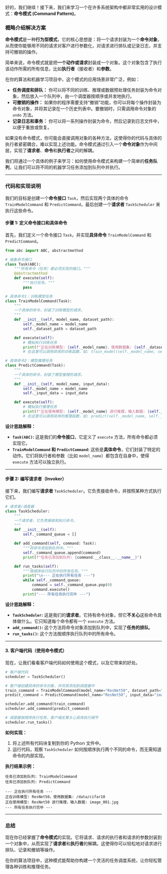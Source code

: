 好的，我们继续！接下来，我们来学习一个在许多系统架构中都非常实用的设计模式：**命令模式 (Command Pattern)**。

### 概略介绍解决方案

**命令模式**是一种**行为型模式**，它的核心思想是：将一个请求封装为一个**命令对象**，从而使你能够用不同的请求对客户进行参数化，对请求进行排队或记录日志，并支持可撤销的操作。

简单来说，命令模式就是把**一个动作或请求**封装成一个对象。这个对象包含了执行该动作所需的所有信息，比如**执行者**（接收者）和**参数**。

在你的算法和机器学习项目中，这个模式的应用场景非常广泛，例如：

  * **任务调度和排队：** 你可以将不同的训练、推理或数据预处理任务封装为命令对象，然后放入一个队列中，由一个调度器按顺序或并发地执行。
  * **可撤销的操作：** 如果你的程序需要支持“撤销”功能，你可以将每个操作封装为命令对象，并将其记录在一个历史列表中。要撤销时，只需调用命令对象的 `undo` 方法。
  * **记录日志和事务：** 你可以将一系列操作封装为命令，然后记录到日志文件中，以便于重放或恢复。

如果没有命令模式，你可能会直接调用对象的各种方法，这使得你的代码与具体的执行者紧密耦合，难以实现上述功能。命令模式通过引入一个**命令对象**作为中间层，实现了**请求者**、**命令**和**执行者**之间的解耦。

我们将通过一个具体的例子来学习：如何使用命令模式来构建一个简单的**任务队列**，让我们可以将不同的机器学习任务添加到队列中并执行。

-----

### 代码和实现说明

我们的目标是创建一个**命令接口** `Task`，然后实现两个具体的命令 `TrainModelCommand` 和 `PredictCommand`，最后创建一个**请求者** `TaskScheduler` 来执行这些命令。

#### 步骤 1: 定义命令接口和具体命令

首先，我们定义一个命令接口 `Task`，并实现**具体命令** `TrainModelCommand` 和 `PredictCommand`。

```python
from abc import ABC, abstractmethod

# 抽象命令接口
class Task(ABC):
    """所有命令（任务）都必须实现的接口。"""
    @abstractmethod
    def execute(self):
        """执行任务。"""
        pass

# 具体命令1：训练模型任务
class TrainModelCommand(Task):
    """
    一个具体的命令，封装了训练模型的请求。
    """
    def __init__(self, model_name, dataset_path):
        self._model_name = model_name
        self._dataset_path = dataset_path

    def execute(self):
        # 模拟执行训练任务
        print(f"正在训练模型: {self._model_name}，使用数据集: {self._dataset_path}")
        # 在这里可以调用具体的训练函数，如: train_model(self._model_name, self._dataset_path)

# 具体命令2：模型推理任务
class PredictCommand(Task):
    """
    一个具体的命令，封装了模型推理的请求。
    """
    def __init__(self, model_name, input_data):
        self._model_name = model_name
        self._input_data = input_data

    def execute(self):
        # 模拟执行推理任务
        print(f"正在使用模型: {self._model_name} 进行推理，输入数据: {self._input_data}")
        # 在这里可以调用具体的推理函数，如: predict(self._model_name, self._input_data)
```

**设计思路解释：**

  * **`Task(ABC)`:** 这是我们的**命令接口**，它定义了 `execute` 方法，所有命令都必须实现它。
  * **`TrainModelCommand` 和 `PredictCommand`:** 这些是**具体命令**，它们封装了特定的动作。它们将执行者和参数（比如 `model_name`）都包含在自身中，使得 `execute` 方法可以独立执行。

-----

#### 步骤 2: 编写请求者（Invoker）

接下来，我们编写**请求者** `TaskScheduler`。它负责接收命令，并按照某种方式执行它们。

```python
# 请求者/调度器
class TaskScheduler:
    """
    一个请求者，它负责接收和执行命令。
    """
    def __init__(self):
        self._command_queue = []

    def add_command(self, command: Task):
        """将命令添加到队列中。"""
        self._command_queue.append(command)
        print(f"任务已添加到队列: {command.__class__.__name__}")

    def run_tasks(self):
        """按顺序执行队列中的所有任务。"""
        print("\n--- 正在执行所有任务 ---")
        while self._command_queue:
            command = self._command_queue.pop(0)
            command.execute()
        print("--- 所有任务执行完毕 ---")
```

**设计思路解释：**

  * **`TaskScheduler`:** 这是我们的**请求者**。它持有命令对象，但它**不关心**这些命令具体做什么。它只知道每个命令都有一个 `execute` 方法。
  * **`add_command()`:** 这个方法将命令对象添加到队列中，实现了**任务的排队**。
  * **`run_tasks()`:** 这个方法按顺序执行队列中的所有命令。

-----

#### 3\. 客户端代码（使用命令模式）

现在，让我们看看客户端代码如何使用这个模式，以及它带来的好处。

```python
# 客户端代码
scheduler = TaskScheduler()

# 客户端创建具体的命令对象，并将其添加到调度器中
train_command = TrainModelCommand(model_name="ResNet50", dataset_path="/data/cifar10")
predict_command = PredictCommand(model_name="ResNet50", input_data="image_001.jpg")

scheduler.add_command(train_command)
scheduler.add_command(predict_command)

# 调度器按顺序执行任务，客户端无需关心具体执行细节
scheduler.run_tasks()
```

**如何实现：**

1.  将上述所有代码块复制到你的 Python 文件中。
2.  运行代码，观察 `TaskScheduler` 如何按顺序执行两个不同的命令，而无需知道命令的内部实现。

**执行结果示例：**

```
任务已添加到队列: TrainModelCommand
任务已添加到队列: PredictCommand

--- 正在执行所有任务 ---
正在训练模型: ResNet50，使用数据集: /data/cifar10
正在使用模型: ResNet50 进行推理，输入数据: image_001.jpg
--- 所有任务执行完毕 ---
```

-----

### 总结

现在你已经掌握了**命令模式**的实现。它将请求、请求的执行者和请求的参数封装到一个对象中，从而实现了**请求者**和**执行者**的解耦。这使得你可以轻松地对请求进行排队、记录和撤销等操作。

在你的算法项目中，这种模式能帮助你构建一个灵活的任务调度系统，让你轻松管理各种训练和推理任务。